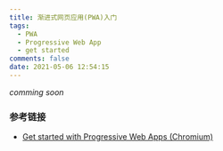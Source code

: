 ```yaml
---
title: 渐进式网页应用(PWA)入门
tags:
  - PWA
  - Progressive Web App
  - get started
comments: false
date: 2021-05-06 12:54:15
---
```


*comming soon*

### 参考链接

- [Get started with Progressive Web Apps (Chromium)](https://docs.microsoft.com/en-us/microsoft-edge/progressive-web-apps-chromium/get-started)